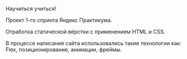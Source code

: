 Научиться учиться!

Проект 1-го спринта Яндекс Практикума.


Отработка статической вёрстки с применением HTML и CSS.

В процессе написания сайта использовались такие технологии как:
Flex, позиционирование, анимации, фреймы.